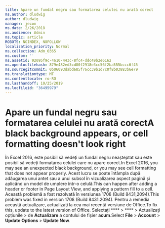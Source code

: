 ```yaml
---
title: Apare un fundal negru sau formatarea celulei nu arată corect
ms.author: dludwig
author: dludwig
manager: jecon
ms.date: 2/26/2018
ms.audience: Admin
ms.topic: article
ROBOTS: NOINDEX, NOFOLLOW
localization_priority: Normal
ms.collection: Adm_O365
ms.custom: ''
ms.assetid: 92095f9c-4610-443c-8fc4-ddc49b2e6162
ms.openlocfilehash: 879e482ed3cd80f2918e3cc56f2ba555bccc6f45
ms.sourcegitcommit: 0b06093dabd685f76cc39b1d7c0f8b03883b6e79
ms.translationtype: MT
ms.contentlocale: ro-RO
ms.lasthandoff: 10/25/2019
ms.locfileid: "36495979"
---
```

# <a name="a-black-background-appears-or-cell-formatting-doesnt-look-right"></a><span data-ttu-id="9235a-102">Apare un fundal negru sau formatarea celulei nu arată corect</span><span class="sxs-lookup"><span data-stu-id="9235a-102">A black background appears, or cell formatting doesn't look right</span></span>

<span data-ttu-id="9235a-103">În Excel 2016, este posibil să vedeți un fundal negru neașteptat sau este posibil să vedeți formatarea celulei care nu apare corect.</span><span class="sxs-lookup"><span data-stu-id="9235a-103">In Excel 2016, you may see an unexpected black background, or you may see cell formatting that does not appear properly.</span></span> <span data-ttu-id="9235a-104">Acest lucru se poate întâmpla după adăugarea unui antet sau a unui subsol în vizualizarea aspect pagină și aplicând un model de umplere într-o celulă.</span><span class="sxs-lookup"><span data-stu-id="9235a-104">This can happen after adding a header or footer in Page Layout View, and applying a pattern fill to a cell.</span></span> <span data-ttu-id="9235a-105">Această problemă a fost rezolvată în versiunea 1708 (Build 8431,2094).</span><span class="sxs-lookup"><span data-stu-id="9235a-105">This problem was fixed in version 1708 (Build 8431.2094).</span></span> <span data-ttu-id="9235a-106">Pentru a remedia această actualizare, actualizați la cea mai recentă versiune de Office.</span><span class="sxs-lookup"><span data-stu-id="9235a-106">To fix this, update to the latest version of Office.</span></span> <span data-ttu-id="9235a-107">Selectați \*\*\*\* \> \*\*\*\* \> Actualizați opțiunile \> de **Actualizare** a contului de fișier **acum**.</span><span class="sxs-lookup"><span data-stu-id="9235a-107">Select **File** \> **Account** \> **Update Options** \> **Update Now**.</span></span>
  

